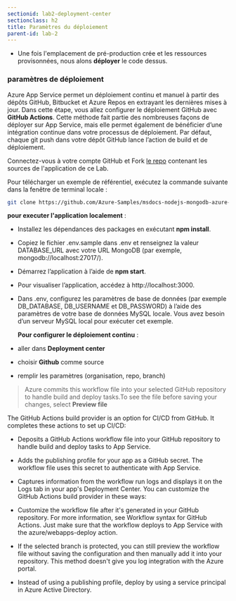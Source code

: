 ```yaml
---
sectionid: lab2-deployment-center
sectionclass: h2
title: Paramètres du déploiement 
parent-id: lab-2
---
```


- Une fois l'emplacement de pré-production crée et les ressources provisonnées, nous alons **déployer** le code dessus.

### paramètres de déploiement

Azure App Service permet un déploiement continu et manuel à partir des dépôts GitHub, Bitbucket et Azure Repos en extrayant les dernières mises à jour. Dans cette étape, vous allez configurer le déploiement GitHub avec **GitHub Actions**. Cette méthode fait partie des nombreuses façons de déployer sur App Service, mais elle permet également de bénéficier d’une intégration continue dans votre processus de déploiement. Par défaut, chaque git push dans votre dépôt GitHub lance l’action de build et de déploiement.

Connectez-vous à votre compte GitHub et Fork [le repo](https://github.com/Azure-Samples/msdocs-nodejs-mongodb-azure-sample-app) contenant les sources de l'application de ce Lab.

 Pour télécharger un exemple de référentiel, exécutez la commande suivante dans la fenêtre de terminal locale :

 ```bash
git clone https://github.com/Azure-Samples/msdocs-nodejs-mongodb-azure-sample-app.git
 ```

 **pour executer l'application localement** :

- Installez les dépendances des packages en exécutant **npm install**.
- Copiez le fichier .env.sample dans .env et renseignez la valeur DATABASE_URL avec votre URL MongoDB (par exemple, mongodb://localhost:27017/).
- Démarrez l’application à l’aide de **npm start**.
- Pour visualiser l’application, accédez à http://localhost:3000.

- Dans .env, configurez les paramètres de base de données (par exemple DB_DATABASE, DB_USERNAME et DB_PASSWORD) à l’aide des paramètres de votre base de données MySQL locale. Vous avez besoin d’un serveur MySQL local pour exécuter cet exemple.

  **Pour configurer le déploiement continu** :

- aller dans **Deployment center**
- choisir **Github** comme source
- remplir les paramètres (organisation, repo, branch)
  
> Azure commits this workflow file into your selected GitHub repository to handle build and deploy tasks.To see the file before saving your changes, select **Preview file**

The GitHub Actions build provider is an option for CI/CD from GitHub. It completes these actions to set up CI/CD:

- Deposits a GitHub Actions workflow file into your GitHub repository to handle build and deploy tasks to App Service.
- Adds the publishing profile for your app as a GitHub secret. The workflow file uses this secret to authenticate with App Service.
- Captures information from the workflow run logs and displays it on the Logs tab in your app's Deployment Center.
You can customize the GitHub Actions build provider in these ways:

- Customize the workflow file after it's generated in your GitHub repository. For more information, see Workflow syntax for GitHub Actions. Just make sure that the workflow deploys to App Service with the azure/webapps-deploy action.
- If the selected branch is protected, you can still preview the workflow file without saving the configuration and then manually add it into your repository. This method doesn't give you log integration with the Azure portal.
- Instead of using a publishing profile, deploy by using a service principal in Azure Active Directory.
